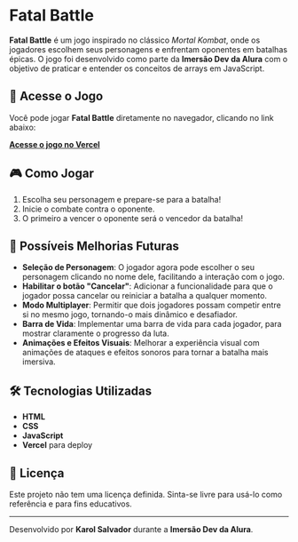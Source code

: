 # Fatal Battle

**Fatal Battle** é um jogo inspirado no clássico *Mortal Kombat*, onde os jogadores escolhem seus personagens e enfrentam oponentes em batalhas épicas. O jogo foi desenvolvido como parte da **Imersão Dev da Alura** com o objetivo de praticar e entender os conceitos de arrays em JavaScript.

## 🚀 Acesse o Jogo

Você pode jogar **Fatal Battle** diretamente no navegador, clicando no link abaixo:

[**Acesse o jogo no Vercel**](https://fatal-battle.vercel.app/)

## 🎮 Como Jogar

1. Escolha seu personagem e prepare-se para a batalha!
2. Inicie o combate contra o oponente.
4. O primeiro a vencer o oponente será o vencedor da batalha!

## 🔧 Possíveis Melhorias Futuras

- **Seleção de Personagem**: O jogador agora pode escolher o seu personagem clicando no nome dele, facilitando a interação com o jogo.
- **Habilitar o botão "Cancelar"**: Adicionar a funcionalidade para que o jogador possa cancelar ou reiniciar a batalha a qualquer momento.
- **Modo Multiplayer**: Permitir que dois jogadores possam competir entre si no mesmo jogo, tornando-o mais dinâmico e desafiador.
- **Barra de Vida**: Implementar uma barra de vida para cada jogador, para mostrar claramente o progresso da luta.
- **Animações e Efeitos Visuais**: Melhorar a experiência visual com animações de ataques e efeitos sonoros para tornar a batalha mais imersiva.

## 🛠 Tecnologias Utilizadas

- **HTML**
- **CSS**
- **JavaScript**
- **Vercel** para deploy

## 📜 Licença

Este projeto não tem uma licença definida. Sinta-se livre para usá-lo como referência e para fins educativos.

---

Desenvolvido por **Karol Salvador** durante a **Imersão Dev da Alura**.
